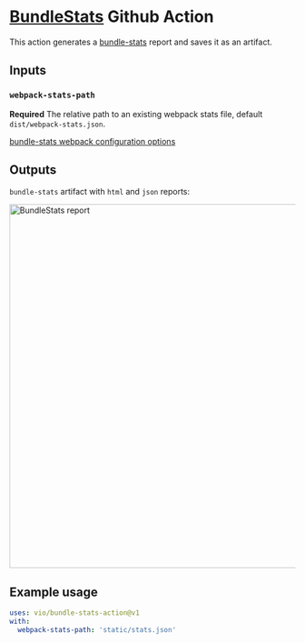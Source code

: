 # [BundleStats](https://github.com/relative-ci/bundle-stats) Github Action

This action generates a [bundle-stats](https://github.com/relative-ci/bundle-stats) report and saves it as an artifact.

## Inputs

### `webpack-stats-path`

**Required** The relative path to an existing webpack stats file, default `dist/webpack-stats.json`.

[bundle-stats webpack configuration options](https://github.com/relative-ci/bundle-stats/tree/master/packages/cli#webpack-configuration)

## Outputs

`bundle-stats` artifact with `html` and `json` reports:

<img src="https://raw.githubusercontent.com/vio/bundle-stats-action/master/assets/action.jpg?token=AAADH5EKGBHTKLLAHXZN3GC6NGDI2" alt="BundleStats report" width="640" />

## Example usage

```yml
uses: vio/bundle-stats-action@v1
with:
  webpack-stats-path: 'static/stats.json'
```
